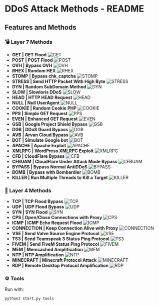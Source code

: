 # DDoS Attack Methods - README

## Features and Methods

### 💣 Layer 7 Methods
- **GET | GET Flood** ![GET](https://img.icons8.com/cotton/344/domain.png)
- **POST | POST Flood** ![POST](https://cdn0.iconfinder.com/data/icons/database-storage-5/60/server__database__fire__burn__safety-512.png)
- **OVH | Bypass OVH** ![OVH](https://static-00.iconduck.com/assets.00/ovh-icon-2048x2048-l4c3izvg.png)
- **RHEX | Random HEX** ![RHEX](https://cdn-icons-png.flaticon.com/512/1691/1691948.png)
- **STOMP | Bypass chk_captcha** ![STOMP](https://cdn-icons-png.flaticon.com/512/4337/4337972.png)
- **STRESS | Send HTTP Packet With High Byte** ![STRESS](https://cdn.iconscout.com/icon/premium/png-256-thumb/cyber-bullying-2557797-2152371.png)
- **DYN | Random SubDomain Method** ![DYN](https://pbs.twimg.com/profile_images/1351562987224641544/IKb4q_yd_400x400.jpg)
- **SLOW | Slowloris DDoS** ![SLOW](https://cdn2.iconfinder.com/data/icons/poison-and-venom-fill/160/loris2-512.png)
- **HEAD | HTTP HEAD Request** ![HEAD](https://lyrahosting.com/wp-content/uploads/2020/06/ddos-how-work-icon.png)
- **NULL | Null UserAgent** ![NULL](https://img.icons8.com/plasticine/2x/null-symbol.png)
- **COOKIE | Random Cookie PHP** ![COOKIE](https://i.pinimg.com/originals/03/2e/7d/032e7d0755cd511c753bcb6035d44f68.png)
- **PPS | Simple GET Request** ![PPS](https://cdn0.iconfinder.com/data/icons/dicticons-files-folders/32/office_pps-512.png)
- **EVEN | Enhanced GET Request** ![EVEN](https://cdn3.iconfinder.com/data/icons/internet-security-14/48/DDoS_website_webpage_bomb_virus_protection-512.png)
- **GSB | Google Project Shield Bypass** ![GSB](https://iili.io/HU9BC74.png)
- **DGB | DDoS Guard Bypass** ![DGB](https://seeklogo.com/images/D/ddos-guard-logo-CFEFCA409C-seeklogo.com.png)
- **AVB | Arvan Cloud Bypass** ![AVB](https://i.imgur.com/bGL8qfw.png)
- **BOT | Simulate Google bot** ![BOT](https://iili.io/HU9BC74.png)
- **APACHE | Apache Exploit** ![APACHE](https://upload.wikimedia.org/wikipedia/commons/thumb/a/a8/Apache_HTTP_Server_Logo_%282016%29.svg/1000px-Apache_HTTP_Server_Logo_%282016%29.svg.png)
- **XMLRPC | WordPress XMLRPC Exploit** ![XMLRPC](https://icon-library.com/images/icon-for-wordpress/icon-for-wordpress-16.jpg)
- **CFB | CloudFlare Bypass** ![CFB](https://techcrunch.com/wp-content/uploads/2019/06/J2LlHqT3qJl0bG9Alpgc-1-730x438.png?w=730)
- **CFBUAM | CloudFlare Under Attack Mode Bypass** ![CFBUAM](https://techcrunch.com/wp-content/uploads/2019/06/J2LlHqT3qJl0bG9Alpgc-1-730x438.png?w=730)
- **BYPASS | Bypass Normal AntiDDoS** ![BYPASS](http://iclouddnsbypass.com/wp-content/uploads/2015/02/iCloudDNSBypassServer.ico)
- **BOMB | Bypass with Bombardier** ![BOMB](https://cdn-icons-png.flaticon.com/512/905/905568.png)
- **KILLER | Run Multiple Threads to Kill a Target** ![KILLER](https://upload.wikimedia.org/wikipedia/commons/thumb/7/75/Bomb_icon.svg/800px-Bomb_icon.svg.png)

### 🧨 Layer 4 Methods
- **TCP | TCP Flood Bypass** ![TCP](https://raw.githubusercontent.com/kgretzky/pwndrop/master/media/pwndrop-logo-512.png)
- **UDP | UDP Flood Bypass** ![UDP](https://styles.redditmedia.com/t5_2rxmiq/styles/profileIcon_snoob94cdb09-c26c-4bd0c-66238623cc22-headshot.png)
- **SYN | SYN Flood** ![SYN](https://cdn-icons-png.flaticon.com/512/1918/1918576.png)
- **CPS | Open/Close Connections with Proxy** ![CPS](https://cdn-icons-png.flaticon.com/512/1017/1017466.png)
- **ICMP | ICMP Echo Request Flood** ![ICMP](https://icon-library.com/images/icon-ping/icon-ping-28.jpg)
- **CONNECTION | Keep Connection Alive with Proxy** ![CONNECTION](https://s6.uupload.ir/files/1059643_g8hp.png)
- **VSE | Send Valve Source Engine Protocol** ![VSE](https://ia803109.us.archive.org/27/items/source-engine-video-projects/source-engine-video-projects_itemimage.png)
- **TS3 | Send Teamspeak 3 Status Ping Protocol** ![TS3](https://mycrackfree.com/wp-content/uploads/2018/08/TeamSpeak-Server-9.png)
- **FIVEM | Send FiveM Status Ping Protocol** ![FIVEM](https://cdn2.downdetector.com/static/uploads/logo/75ef9fcabc1abea8fce0ebd0236a4132710fcb2e.png)
- **MEM | Memcached Amplification** ![MEM](https://cdn-icons-png.flaticon.com/512/2653/2653461.png)
- **NTP | NTP Amplification** ![NTP](https://lyrahosting.com/wp-content/uploads/2020/06/ddos-attack-icon.png)
- **MINECRAFT | Minecraft Protocol Attack** ![MINECRAFT](https://cdn.icon-icons.com/icons2/2699/PNG/512/minecraft_logo_icon_168974.png)
- **RDP | Remote Desktop Protocol Amplification** ![RDP](https://www.tenforums.com/geek/gars/images/2/types/thumb__emote__esktop__onnection.png)

### ⚙️ Tools
Run with:
```bash
python3 start.py tools
